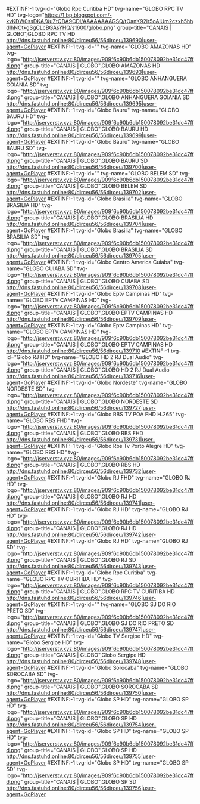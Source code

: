 #EXTINF:-1 tvg-id="Globo Rpc Curitiba HD" tvg-name="GLOBO RPC TV HD" tvg-logo="https://1.bp.blogspot.com/-kvKDW0ssDKA/XuZtQDA9CDI/AAAAAAAAGSQ/tOanK92ir5oAlUm2czxh5hhdIhNOtkgSgCLcBGAsYHQ/s1600/globo.png" group-title="CANAIS | GLOBO",GLOBO RPC TV HD
http://dns.fastuhd.online:80/dirceu56/56dirceu/139690|user-agent=GoPlayer
#EXTINF:-1 tvg-id="" tvg-name="GLOBO AMAZONAS HD" tvg-logo="http://jserverstv.xyz:80/images/909f6c90b6db150078092be31dc47ffd.png" group-title="CANAIS | GLOBO",GLOBO AMAZONAS HD
http://dns.fastuhd.online:80/dirceu56/56dirceu/139693|user-agent=GoPlayer
#EXTINF:-1 tvg-id="" tvg-name="GLOBO ANHANGUERA GOIANIA SD" tvg-logo="http://jserverstv.xyz:80/images/909f6c90b6db150078092be31dc47ffd.png" group-title="CANAIS | GLOBO",GLOBO ANHANGUERA GOIANIA SD
http://dns.fastuhd.online:80/dirceu56/56dirceu/139695|user-agent=GoPlayer
#EXTINF:-1 tvg-id="Globo Bauru" tvg-name="GLOBO BAURU HD" tvg-logo="http://jserverstv.xyz:80/images/909f6c90b6db150078092be31dc47ffd.png" group-title="CANAIS | GLOBO",GLOBO BAURU HD
http://dns.fastuhd.online:80/dirceu56/56dirceu/139699|user-agent=GoPlayer
#EXTINF:-1 tvg-id="Globo Bauru" tvg-name="GLOBO BAURU SD" tvg-logo="http://jserverstv.xyz:80/images/909f6c90b6db150078092be31dc47ffd.png" group-title="CANAIS | GLOBO",GLOBO BAURU SD
http://dns.fastuhd.online:80/dirceu56/56dirceu/139700|user-agent=GoPlayer
#EXTINF:-1 tvg-id="" tvg-name="GLOBO BELEM SD" tvg-logo="http://jserverstv.xyz:80/images/909f6c90b6db150078092be31dc47ffd.png" group-title="CANAIS | GLOBO",GLOBO BELEM SD
http://dns.fastuhd.online:80/dirceu56/56dirceu/139702|user-agent=GoPlayer
#EXTINF:-1 tvg-id="Globo Brasilia" tvg-name="GLOBO BRASILIA HD" tvg-logo="http://jserverstv.xyz:80/images/909f6c90b6db150078092be31dc47ffd.png" group-title="CANAIS | GLOBO",GLOBO BRASILIA HD
http://dns.fastuhd.online:80/dirceu56/56dirceu/139704|user-agent=GoPlayer
#EXTINF:-1 tvg-id="Globo Brasilia" tvg-name="GLOBO BRASILIA SD" tvg-logo="http://jserverstv.xyz:80/images/909f6c90b6db150078092be31dc47ffd.png" group-title="CANAIS | GLOBO",GLOBO BRASILIA SD
http://dns.fastuhd.online:80/dirceu56/56dirceu/139705|user-agent=GoPlayer
#EXTINF:-1 tvg-id="Globo Centro America Cuiaba" tvg-name="GLOBO CUIABA SD" tvg-logo="http://jserverstv.xyz:80/images/909f6c90b6db150078092be31dc47ffd.png" group-title="CANAIS | GLOBO",GLOBO CUIABA SD
http://dns.fastuhd.online:80/dirceu56/56dirceu/139708|user-agent=GoPlayer
#EXTINF:-1 tvg-id="Globo Eptv Campinas HD" tvg-name="GLOBO EPTV CAMPINAS HD" tvg-logo="http://jserverstv.xyz:80/images/909f6c90b6db150078092be31dc47ffd.png" group-title="CANAIS | GLOBO",GLOBO EPTV CAMPINAS HD
http://dns.fastuhd.online:80/dirceu56/56dirceu/139709|user-agent=GoPlayer
#EXTINF:-1 tvg-id="Globo Eptv Campinas HD" tvg-name="GLOBO EPTV CAMPINAS HD" tvg-logo="http://jserverstv.xyz:80/images/909f6c90b6db150078092be31dc47ffd.png" group-title="CANAIS | GLOBO",GLOBO EPTV CAMPINAS HD
http://dns.fastuhd.online:80/dirceu56/56dirceu/139710
#EXTINF:-1 tvg-id="Globo RJ HD" tvg-name="GLOBO HD 2 RJ Dual Audio" tvg-logo="http://jserverstv.xyz:80/images/909f6c90b6db150078092be31dc47ffd.png" group-title="CANAIS | GLOBO",GLOBO HD 2 RJ Dual Audio
http://dns.fastuhd.online:80/dirceu56/56dirceu/139716|user-agent=GoPlayer
#EXTINF:-1 tvg-id="Globo Nordeste" tvg-name="GLOBO NORDESTE SD" tvg-logo="http://jserverstv.xyz:80/images/909f6c90b6db150078092be31dc47ffd.png" group-title="CANAIS | GLOBO",GLOBO NORDESTE SD
http://dns.fastuhd.online:80/dirceu56/56dirceu/139727|user-agent=GoPlayer
#EXTINF:-1 tvg-id="Globo RBS TV POA FHD H.265" tvg-name="GLOBO RBS FHD" tvg-logo="http://jserverstv.xyz:80/images/909f6c90b6db150078092be31dc47ffd.png" group-title="CANAIS | GLOBO",GLOBO RBS FHD
http://dns.fastuhd.online:80/dirceu56/56dirceu/139731|user-agent=GoPlayer
#EXTINF:-1 tvg-id="Globo Rbs Tv Porto Alegre HD" tvg-name="GLOBO RBS HD" tvg-logo="http://jserverstv.xyz:80/images/909f6c90b6db150078092be31dc47ffd.png" group-title="CANAIS | GLOBO",GLOBO RBS HD
http://dns.fastuhd.online:80/dirceu56/56dirceu/139732|user-agent=GoPlayer
#EXTINF:-1 tvg-id="Globo RJ FHD" tvg-name="GLOBO RJ HD" tvg-logo="http://jserverstv.xyz:80/images/909f6c90b6db150078092be31dc47ffd.png" group-title="CANAIS | GLOBO",GLOBO RJ HD
http://dns.fastuhd.online:80/dirceu56/56dirceu/139741|user-agent=GoPlayer
#EXTINF:-1 tvg-id="Globo RJ HD" tvg-name="GLOBO RJ HD" tvg-logo="http://jserverstv.xyz:80/images/909f6c90b6db150078092be31dc47ffd.png" group-title="CANAIS | GLOBO",GLOBO RJ HD
http://dns.fastuhd.online:80/dirceu56/56dirceu/139742|user-agent=GoPlayer
#EXTINF:-1 tvg-id="Globo RJ HD" tvg-name="GLOBO RJ SD" tvg-logo="http://jserverstv.xyz:80/images/909f6c90b6db150078092be31dc47ffd.png" group-title="CANAIS | GLOBO",GLOBO RJ SD
http://dns.fastuhd.online:80/dirceu56/56dirceu/139743|user-agent=GoPlayer
#EXTINF:-1 tvg-id="Globo Rpc Curitiba" tvg-name="GLOBO RPC TV CURITIBA HD" tvg-logo="http://jserverstv.xyz:80/images/909f6c90b6db150078092be31dc47ffd.png" group-title="CANAIS | GLOBO",GLOBO RPC TV CURITIBA HD
http://dns.fastuhd.online:80/dirceu56/56dirceu/139746|user-agent=GoPlayer
#EXTINF:-1 tvg-id="" tvg-name="GLOBO SJ DO RIO PRETO SD" tvg-logo="http://jserverstv.xyz:80/images/909f6c90b6db150078092be31dc47ffd.png" group-title="CANAIS | GLOBO",GLOBO SJ DO RIO PRETO SD
http://dns.fastuhd.online:80/dirceu56/56dirceu/139747|user-agent=GoPlayer
#EXTINF:-1 tvg-id="Globo TV Sergipe HD" tvg-name="Globo Sergipe HD" tvg-logo="http://jserverstv.xyz:80/images/909f6c90b6db150078092be31dc47ffd.png" group-title="CANAIS | GLOBO",Globo Sergipe HD
http://dns.fastuhd.online:80/dirceu56/56dirceu/139748|user-agent=GoPlayer
#EXTINF:-1 tvg-id="Globo Sorocaba" tvg-name="GLOBO SOROCABA SD" tvg-logo="http://jserverstv.xyz:80/images/909f6c90b6db150078092be31dc47ffd.png" group-title="CANAIS | GLOBO",GLOBO SOROCABA SD
http://dns.fastuhd.online:80/dirceu56/56dirceu/139750|user-agent=GoPlayer
#EXTINF:-1 tvg-id="Globo SP HD" tvg-name="GLOBO SP HD" tvg-logo="http://jserverstv.xyz:80/images/909f6c90b6db150078092be31dc47ffd.png" group-title="CANAIS | GLOBO",GLOBO SP HD
http://dns.fastuhd.online:80/dirceu56/56dirceu/139754|user-agent=GoPlayer
#EXTINF:-1 tvg-id="Globo SP HD" tvg-name="GLOBO SP HD" tvg-logo="http://jserverstv.xyz:80/images/909f6c90b6db150078092be31dc47ffd.png" group-title="CANAIS | GLOBO",GLOBO SP HD
http://dns.fastuhd.online:80/dirceu56/56dirceu/139755|user-agent=GoPlayer
#EXTINF:-1 tvg-id="Globo SP HD" tvg-name="GLOBO SP SD" tvg-logo="http://jserverstv.xyz:80/images/909f6c90b6db150078092be31dc47ffd.png" group-title="CANAIS | GLOBO",GLOBO SP SD
http://dns.fastuhd.online:80/dirceu56/56dirceu/139756|user-agent=GoPlayer
